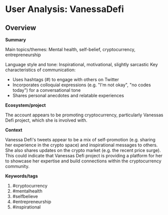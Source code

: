 # User Analysis: VanessaDefi

## Overview

**Summary**

Main topics/themes: Mental health, self-belief, cryptocurrency, entrepreneurship

Language style and tone: Inspirational, motivational, slightly sarcastic
Key characteristics of communication:
- Uses hashtags (#) to engage with others on Twitter
- Incorporates colloquial expressions (e.g. "I'm not okay", "no codes today") for a conversational tone
- Shares personal anecdotes and relatable experiences

**Ecosystem/project**

The account appears to be promoting cryptocurrency, particularly Vanessas Defi project, which she is involved with.

**Context**

Vanessa Defi's tweets appear to be a mix of self-promotion (e.g. sharing her experience in the crypto space) and inspirational messages to others. She also shares updates on the crypto market (e.g. the recent price surge). This could indicate that Vanessas Defi project is providing a platform for her to showcase her expertise and build connections within the cryptocurrency community.

**Keywords/tags**

1. #cryptocurrency
2. #mentalhealth
3. #selfbelieve
4. #entrepreneurship
5. #inspirational